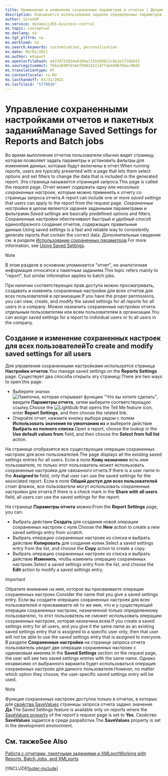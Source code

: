 ```yaml
---
title: Применение и изменение сохраненных параметров в отчетах | Документация Майкрософт
description: Описывается использование заранее определенных параметров и фильтров для настройки отчета и формирования правильных данных.
author: SorenGP
ms.service: dynamics365-business-central
ms.topic: conceptual
ms.devlang: na
ms.tgt_pltfrm: na
ms.workload: na
ms.search.keywords: customization, personalization
ms.date: 04/01/2021
ms.author: edupont
ms.openlocfilehash: 4437d723834a8189a7155d59812c8e2e1f16b933
ms.sourcegitcommit: 766e2840fd16efb901d211d7fa64d96766ac99d9
ms.translationtype: HT
ms.contentlocale: ru-RU
ms.lasthandoff: 03/31/2021
ms.locfileid: "5778926"
---
```

# <a name="manage-saved-settings-for-reports-and-batch-jobs"></a><span data-ttu-id="d0f90-103">Управление сохраненными настройками отчетов и пакетных заданий</span><span class="sxs-lookup"><span data-stu-id="d0f90-103">Manage Saved Settings for Reports and Batch jobs</span></span>
<span data-ttu-id="d0f90-104">Во время выполнения отчетов пользователи обычно видят страницу, которая позволяет задать параметры и установить фильтры для изменения данных, которые будут включены в отчет.</span><span class="sxs-lookup"><span data-stu-id="d0f90-104">When running reports, users are typically presented with a page that lets them select options and set filters to change the data that is included in the generated report.</span></span> <span data-ttu-id="d0f90-105">Эта страница называется страницей запроса.</span><span class="sxs-lookup"><span data-stu-id="d0f90-105">This page is called the request page.</span></span> <span data-ttu-id="d0f90-106">Отчет может содержать одну или несколько *сохраненных настроек*, которые можно применять к отчету со страницы запроса отчета.</span><span class="sxs-lookup"><span data-stu-id="d0f90-106">A report can include one or more *saved settings* that users can apply to the report from the request page.</span></span> <span data-ttu-id="d0f90-107">*Сохраненные настройки* в целом являются заранее заданными параметрами и фильтрами.</span><span class="sxs-lookup"><span data-stu-id="d0f90-107">*Saved settings* are basically predefined options and filters.</span></span> <span data-ttu-id="d0f90-108">Сохраненные настройки обеспечивают быстрый и удобный способ единообразного создания отчетов, содержащих правильные данные.</span><span class="sxs-lookup"><span data-stu-id="d0f90-108">Using saved settings is a fast and reliable way to consistently generate reports that contain the correct data.</span></span> <span data-ttu-id="d0f90-109">Дополнительные сведения см. в разделе [Использование сохраненных параметров](ui-work-report.md#SavedSettings).</span><span class="sxs-lookup"><span data-stu-id="d0f90-109">For more information, see [Using Saved Settings](ui-work-report.md#SavedSettings).</span></span>

> [!NOTE]
> <span data-ttu-id="d0f90-110">В этом разделе в основном упоминается "отчет", но аналогичная информация относится к пакетным заданиям.</span><span class="sxs-lookup"><span data-stu-id="d0f90-110">This topic refers mainly to "report", but similar information applies to batch jobs.</span></span>

<span data-ttu-id="d0f90-111">При наличии соответствующих прав доступа можно просматривать, создавать и изменять сохраненные настройки для всех отчетов для всех пользователей в организации.</span><span class="sxs-lookup"><span data-stu-id="d0f90-111">If you have the proper permissions, you can view, create, and modify the saved settings for all reports for all users in a company.</span></span> <span data-ttu-id="d0f90-112">Можно назначить сохраненные настройки отчета отдельным пользователям или всем пользователям в организации.</span><span class="sxs-lookup"><span data-stu-id="d0f90-112">You can assign saved settings for a report to individual users or to all users in the company.</span></span>

<!--
## Apply saved settings to a report
1. Open the report.

   The request page appears.    
2. In the **Saved Settings** section of the page, set the **Name** field  to the saved settings that you want to use.

   The **Saved Settings** section only appears if the report has been run before or if there are existing saved settings entries. The saved settings entry called **Last used options and filters** is always available. These settings are the option and filter values that were used the last time you ran the report.

-->

## <a name="to-create-and-modify-saved-settings-for-all-users"></a><span data-ttu-id="d0f90-113">Создание и изменение сохраненных настроек для всех пользователей</span><span class="sxs-lookup"><span data-stu-id="d0f90-113">To create and modify saved settings for all users</span></span>
<span data-ttu-id="d0f90-114">Для управления сохраненными настройками используется страница **Настройки отчетов**.</span><span class="sxs-lookup"><span data-stu-id="d0f90-114">You manage saved settings on the **Reports Settings** page.</span></span> <span data-ttu-id="d0f90-115">Существует два способа открыть эту страницу:</span><span class="sxs-lookup"><span data-stu-id="d0f90-115">There are two ways to open this page:</span></span>
-   <span data-ttu-id="d0f90-116">Выберите значок ![Лампочка, которая открывает функцию "Что вы хотите сделать"](media/ui-search/search_small.png "Что вы хотите сделать"), введите **Параметры отчета**, затем выберите соответствующую ссылку.</span><span class="sxs-lookup"><span data-stu-id="d0f90-116">Choose the ![Lightbulb that opens the Tell Me feature](media/ui-search/search_small.png "Tell me what you want to do") icon, enter **Report Settings**, and then choose the related link.</span></span>
-   <span data-ttu-id="d0f90-117">Откройте отчет, нажмите кнопку выбора рядом с полем **Использовать значения по умолчанию из** и выберите действие **Выбрать из полного списка**.</span><span class="sxs-lookup"><span data-stu-id="d0f90-117">Open a report, choose the lookup in the **Use default values from** field, and then choose the **Select from full list** action.</span></span>

<span data-ttu-id="d0f90-118">На странице отобразятся все существующие операции сохраненных настроек для всех пользователей.</span><span class="sxs-lookup"><span data-stu-id="d0f90-118">The page displays all the existing saved settings entries for all users.</span></span> <span data-ttu-id="d0f90-119">Если в поле **Кому назначено** есть имя пользователя, то только этот пользователь может использовать сохраненные настройки для связанного отчета.</span><span class="sxs-lookup"><span data-stu-id="d0f90-119">If there is a user name in the **Assigned to** field, only that user can use the saved settings for the associated report.</span></span> <span data-ttu-id="d0f90-120">Если в поле **Общий доступ для всех пользователей** стоит флажок, все пользователи могут использовать сохраненные настройки для отчета.</span><span class="sxs-lookup"><span data-stu-id="d0f90-120">If there is a check mark in the **Share with all users** field, all users can use the saved settings for the report.</span></span>

<span data-ttu-id="d0f90-121">На странице **Параметры отчета** можно:</span><span class="sxs-lookup"><span data-stu-id="d0f90-121">From the **Report Settings** page, you can:</span></span>
-   <span data-ttu-id="d0f90-122">Выбрать действие **Создать** для создания новой операции сохраненных настроек с нуля.</span><span class="sxs-lookup"><span data-stu-id="d0f90-122">Choose the **New** action to create a new saved settings entry from scratch.</span></span>
-   <span data-ttu-id="d0f90-123">Выбрать операцию сохраненных настроек из списка и выбрать действие **Копировать** для создания копии.</span><span class="sxs-lookup"><span data-stu-id="d0f90-123">Select a saved settings entry from the list, and choose the **Copy** action to create a copy.</span></span>
-   <span data-ttu-id="d0f90-124">Выбрать операцию сохраненных настроек из списка и выбрать действие **Изменить**, чтобы изменить операцию сохраненных настроек.</span><span class="sxs-lookup"><span data-stu-id="d0f90-124">Select a saved settings entry from the list, and choose the **Edit** action to modify a saved settings entry.</span></span>

> [!Important]
> <span data-ttu-id="d0f90-125">Обратите внимание на имя, которое вы присваиваете операции сохраненных настроек.</span><span class="sxs-lookup"><span data-stu-id="d0f90-125">Consider the name that you give a saved settings entry.</span></span> <span data-ttu-id="d0f90-126">Если вы создаете операцию сохраненных настроек для всех пользователей и присваиваете ей то же имя, что и у существующей операции сохраненных настроек, назначенной только определенному пользователю, то этот пользователь не сможет использовать операцию сохраненных настроек, которая назначена всем.</span><span class="sxs-lookup"><span data-stu-id="d0f90-126">If you create a saved settings entry for all users, and you give it the same name as an existing saved settings entry that is assigned to a specific user only, then that user will not be able to use the saved settings entry that is assigned to everyone.</span></span>  <span data-ttu-id="d0f90-127">В разделе **Сохраненные настройки** на странице запроса отчета пользователь увидит две операции сохраненных настроек с одинаковым именем.</span><span class="sxs-lookup"><span data-stu-id="d0f90-127">In the **Saved Settings** section on the request page, the user will see two saved settings entries with the same name.</span></span> <span data-ttu-id="d0f90-128">Однако независимо от выбранного варианта будет использоваться операция сохраненных настроек для данного пользователя.</span><span class="sxs-lookup"><span data-stu-id="d0f90-128">However, no matter which option they choose, the user-specific saved settings entry will be used.</span></span>

> [!NOTE]
> <span data-ttu-id="d0f90-129">Функция сохраненных настроек доступна только в отчетах, в которых для [свойства SaveValues](/dynamics365/business-central/dev-itpro/developer/properties/devenv-savevalues-property) страницы запроса отчета задано значение **Да**.</span><span class="sxs-lookup"><span data-stu-id="d0f90-129">The Saved Settings feature is available only on reports where the [SaveValues property](/dynamics365/business-central/dev-itpro/developer/properties/devenv-savevalues-property) of the report's request page is set to **Yes**.</span></span> <span data-ttu-id="d0f90-130">Свойство **SaveValues** задается в среде разработки.</span><span class="sxs-lookup"><span data-stu-id="d0f90-130">The **SaveValues** property is set in the development environment.</span></span>  

## <a name="see-also"></a><span data-ttu-id="d0f90-131">См. также</span><span class="sxs-lookup"><span data-stu-id="d0f90-131">See Also</span></span>
[<span data-ttu-id="d0f90-132">Работа с отчетами, пакетными заданиями и XMLport</span><span class="sxs-lookup"><span data-stu-id="d0f90-132">Working with Reports, Batch Jobs, and XMLports</span></span>](ui-work-report.md)  


[!INCLUDE[footer-include](includes/footer-banner.md)]